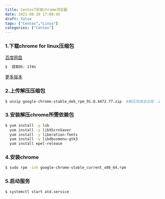 ```yaml
---
title: Centos7安装chrome浏览器
date: 2021-08-20 17:08:45
draft: false
tags: ["Centos","Linux"]
categories: ["Centos"]
---
```


### 1.下载chrome for linux压缩包

[百度网盘](https://pan.baidu.com/s/1WwxOb1LiRSL2DnXvKlacZw)
```bash
$  提取码: 1f4n    
```

[更多版本](https://www.chromedownloads.net/chrome64linux/)

### 2.上传解压压缩包
```bash
$ unzip google-chrome-stable_deb_rpm_91.0.4472.77.zip  #解压完成会出现 .deb 和 .rpm 的俩个文件
```

### 3.安装解压chrome所需依赖包
```bash
$ yum install -y lsb
  yum install -y libXScrnSaver
  yum install -y liberation-fonts
  yum install -y libdbusmenu-gtk3
  yum install epel-release
```

### 4.安装chrome
```bash
$ sudo rpm -ivh google-chrome-stable_current_x86_64.rpm 
```

### 5.启动服务
```bash
$ systemctl start atd.service
```

